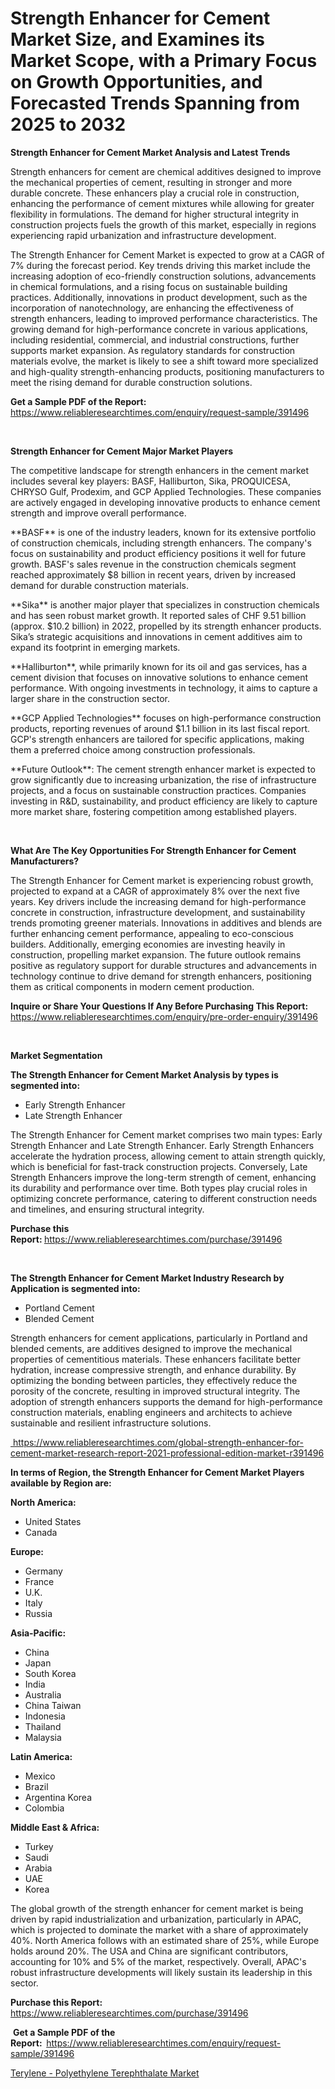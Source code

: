 <p><h1>Strength Enhancer for Cement Market Size, and Examines its Market Scope, with a Primary Focus on Growth Opportunities, and Forecasted Trends Spanning from 2025 to 2032</h1></p><p><strong>Strength Enhancer for Cement Market Analysis and Latest Trends</strong></p>
<p><p>Strength enhancers for cement are chemical additives designed to improve the mechanical properties of cement, resulting in stronger and more durable concrete. These enhancers play a crucial role in construction, enhancing the performance of cement mixtures while allowing for greater flexibility in formulations. The demand for higher structural integrity in construction projects fuels the growth of this market, especially in regions experiencing rapid urbanization and infrastructure development.</p><p>The Strength Enhancer for Cement Market is expected to grow at a CAGR of 7% during the forecast period. Key trends driving this market include the increasing adoption of eco-friendly construction solutions, advancements in chemical formulations, and a rising focus on sustainable building practices. Additionally, innovations in product development, such as the incorporation of nanotechnology, are enhancing the effectiveness of strength enhancers, leading to improved performance characteristics. The growing demand for high-performance concrete in various applications, including residential, commercial, and industrial constructions, further supports market expansion. As regulatory standards for construction materials evolve, the market is likely to see a shift toward more specialized and high-quality strength-enhancing products, positioning manufacturers to meet the rising demand for durable construction solutions.</p></p>
<p><strong>Get a Sample PDF of the Report:&nbsp;</strong> <a href="https://www.reliableresearchtimes.com/enquiry/request-sample/391496?utm_campaign=1835&utm_medium=2&utm_source=Github&utm_content=ia&utm_term=16012025&utm_id=strength-enhancer-for-cement">https://www.reliableresearchtimes.com/enquiry/request-sample/391496</a></p>
<p>&nbsp;</p>
<p><strong>Strength Enhancer for Cement Major Market Players</strong></p>
<p><p>The competitive landscape for strength enhancers in the cement market includes several key players: BASF, Halliburton, Sika, PROQUICESA, CHRYSO Gulf, Prodexim, and GCP Applied Technologies. These companies are actively engaged in developing innovative products to enhance cement strength and improve overall performance.</p><p>**BASF** is one of the industry leaders, known for its extensive portfolio of construction chemicals, including strength enhancers. The company's focus on sustainability and product efficiency positions it well for future growth. BASF's sales revenue in the construction chemicals segment reached approximately $8 billion in recent years, driven by increased demand for durable construction materials.</p><p>**Sika** is another major player that specializes in construction chemicals and has seen robust market growth. It reported sales of CHF 9.51 billion (approx. $10.2 billion) in 2022, propelled by its strength enhancer products. Sika’s strategic acquisitions and innovations in cement additives aim to expand its footprint in emerging markets.</p><p>**Halliburton**, while primarily known for its oil and gas services, has a cement division that focuses on innovative solutions to enhance cement performance. With ongoing investments in technology, it aims to capture a larger share in the construction sector.</p><p>**GCP Applied Technologies** focuses on high-performance construction products, reporting revenues of around $1.1 billion in its last fiscal report. GCP's strength enhancers are tailored for specific applications, making them a preferred choice among construction professionals.</p><p>**Future Outlook**: The cement strength enhancer market is expected to grow significantly due to increasing urbanization, the rise of infrastructure projects, and a focus on sustainable construction practices. Companies investing in R&D, sustainability, and product efficiency are likely to capture more market share, fostering competition among established players.</p></p>
<p>&nbsp;</p>
<p><strong>What Are The Key Opportunities For Strength Enhancer for Cement Manufacturers?</strong></p>
<p><p>The Strength Enhancer for Cement market is experiencing robust growth, projected to expand at a CAGR of approximately 8% over the next five years. Key drivers include the increasing demand for high-performance concrete in construction, infrastructure development, and sustainability trends promoting greener materials. Innovations in additives and blends are further enhancing cement performance, appealing to eco-conscious builders. Additionally, emerging economies are investing heavily in construction, propelling market expansion. The future outlook remains positive as regulatory support for durable structures and advancements in technology continue to drive demand for strength enhancers, positioning them as critical components in modern cement production.</p></p>
<p><strong>Inquire or Share Your Questions If Any Before Purchasing This Report:</strong> <a href="https://www.reliableresearchtimes.com/enquiry/pre-order-enquiry/391496?utm_campaign=1835&utm_medium=2&utm_source=Github&utm_content=ia&utm_term=16012025&utm_id=strength-enhancer-for-cement">https://www.reliableresearchtimes.com/enquiry/pre-order-enquiry/391496</a></p>
<p>&nbsp;</p>
<p><strong>Market Segmentation</strong></p>
<p><strong>The Strength Enhancer for Cement Market Analysis by types is segmented into:</strong></p>
<p><ul><li>Early Strength Enhancer</li><li>Late Strength Enhancer</li></ul></p>
<p><p>The Strength Enhancer for Cement market comprises two main types: Early Strength Enhancer and Late Strength Enhancer. Early Strength Enhancers accelerate the hydration process, allowing cement to attain strength quickly, which is beneficial for fast-track construction projects. Conversely, Late Strength Enhancers improve the long-term strength of cement, enhancing its durability and performance over time. Both types play crucial roles in optimizing concrete performance, catering to different construction needs and timelines, and ensuring structural integrity.</p></p>
<p><strong>Purchase this Report:&nbsp;</strong><a href="https://www.reliableresearchtimes.com/purchase/391496?utm_campaign=1835&utm_medium=2&utm_source=Github&utm_content=ia&utm_term=16012025&utm_id=strength-enhancer-for-cement">https://www.reliableresearchtimes.com/purchase/391496</a></p>
<p>&nbsp;</p>
<p><strong>The Strength Enhancer for Cement Market Industry Research by Application is segmented into:</strong></p>
<p><ul><li>Portland Cement</li><li>Blended Cement</li></ul></p>
<p><p>Strength enhancers for cement applications, particularly in Portland and blended cements, are additives designed to improve the mechanical properties of cementitious materials. These enhancers facilitate better hydration, increase compressive strength, and enhance durability. By optimizing the bonding between particles, they effectively reduce the porosity of the concrete, resulting in improved structural integrity. The adoption of strength enhancers supports the demand for high-performance construction materials, enabling engineers and architects to achieve sustainable and resilient infrastructure solutions.</p></p>
<p><a href="https://www.reliableresearchtimes.com/global-strength-enhancer-for-cement-market-research-report-2021-professional-edition-market-r391496?utm_campaign=1835&utm_medium=2&utm_source=Github&utm_content=ia&utm_term=16012025&utm_id=strength-enhancer-for-cement">&nbsp;https://www.reliableresearchtimes.com/global-strength-enhancer-for-cement-market-research-report-2021-professional-edition-market-r391496</a></p>
<p><strong>In terms of Region, the Strength Enhancer for Cement Market Players available by Region are:</strong></p>
<p>
    <p> <strong> North America: </strong>
        <ul>
            <li>United States</li>
            <li>Canada</li>
        </ul>
        </p> 
    <p> <strong> Europe: </strong>
        <ul>
            <li>Germany</li>
            <li>France</li>
            <li>U.K.</li>
            <li>Italy</li>
            <li>Russia</li>
        </ul>
        </p> 
    <p> <strong> Asia-Pacific: </strong>
        <ul>
            <li>China</li>
            <li>Japan</li>
            <li>South Korea</li>
            <li>India</li>
            <li>Australia</li>
            <li>China Taiwan</li>
            <li>Indonesia</li>
            <li>Thailand</li>
            <li>Malaysia</li>
        </ul>
        </p> 
    <p> <strong> Latin America: </strong>
        <ul>
            <li>Mexico</li>
            <li>Brazil</li>
            <li>Argentina Korea</li>
            <li>Colombia</li>
        </ul>
        </p> 
    <p> <strong> Middle East & Africa: </strong>
        <ul>
            <li>Turkey</li>
            <li>Saudi</li>
            <li>Arabia</li>
            <li>UAE</li>
            <li>Korea</li>
        </ul>
    </p>
    </p>
<p><p>The global growth of the strength enhancer for cement market is being driven by rapid industrialization and urbanization, particularly in APAC, which is projected to dominate the market with a share of approximately 40%. North America follows with an estimated share of 25%, while Europe holds around 20%. The USA and China are significant contributors, accounting for 10% and 5% of the market, respectively. Overall, APAC's robust infrastructure developments will likely sustain its leadership in this sector.</p></p>
<p><strong>Purchase this Report: </strong><a href="https://www.reliableresearchtimes.com/purchase/391496?utm_campaign=1835&utm_medium=2&utm_source=Github&utm_content=ia&utm_term=16012025&utm_id=strength-enhancer-for-cement">https://www.reliableresearchtimes.com/purchase/391496</a></p>
<p>&nbsp;<strong>Get a Sample PDF of the Report:&nbsp;&nbsp;</strong><a href="https://www.reliableresearchtimes.com/enquiry/request-sample/391496?utm_campaign=1835&utm_medium=2&utm_source=Github&utm_content=ia&utm_term=16012025&utm_id=strength-enhancer-for-cement">https://www.reliableresearchtimes.com/enquiry/request-sample/391496</a></p>
<p><strong></strong></p>
<p><p><a href="https://github.com/mookiesville/Market-Research-Report-List-1/blob/main/terylene-polyethylene-terephthalate-market.md?utm_campaign=1835&utm_medium=2&utm_source=Github&utm_content=ia&utm_term=16012025&utm_id=strength-enhancer-for-cement">Terylene - Polyethylene Terephthalate Market</a></p></p>